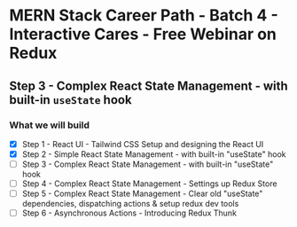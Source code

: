# MERN Stack Career Path - Batch 4 - Interactive Cares - Free Webinar on Redux

## Step 3 - Complex React State Management - with built-in `useState` hook

### What we will build

-   [x] Step 1 - React UI - Tailwind CSS Setup and designing the React UI
-   [x] Step 2 - Simple React State Management - with built-in "useState" hook
-   [ ] Step 3 - Complex React State Management - with built-in "useState" hook
-   [ ] Step 4 - Complex React State Management - Settings up Redux Store
-   [ ] Step 5 - Complex React State Management - Clear old "useState" dependencies, dispatching actions & setup redux dev tools
-   [ ] Step 6 - Asynchronous Actions - Introducing Redux Thunk
